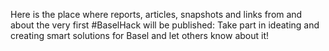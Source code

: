 Here is the place where reports, articles, snapshots and links from and about the very first #BaselHack will be published:
Take part in ideating and creating smart solutions for Basel and let others know about it!